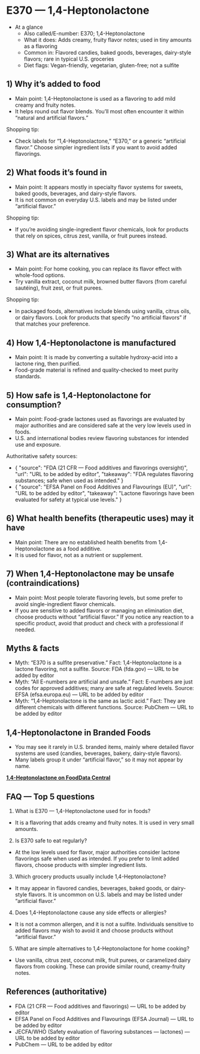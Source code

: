 # E370 — 1‚4-Heptonolactone

- At a glance
  - Also called/E-number: E370; 1‚4-Heptonolactone
  - What it does: Adds creamy, fruity flavor notes; used in tiny amounts as a flavoring
  - Common in: Flavored candies, baked goods, beverages, dairy-style flavors; rare in typical U.S. groceries
  - Diet flags: Vegan-friendly, vegetarian, gluten-free; not a sulfite

## 1) Why it’s added to food
- Main point: 1‚4-Heptonolactone is used as a flavoring to add mild creamy and fruity notes.
- It helps round out flavor blends. You’ll most often encounter it within “natural and artificial flavors.”

Shopping tip:
- Check labels for “1‚4-Heptonolactone,” “E370,” or a generic “artificial flavor.” Choose simpler ingredient lists if you want to avoid added flavorings.

## 2) What foods it’s found in
- Main point: It appears mostly in specialty flavor systems for sweets, baked goods, beverages, and dairy-style flavors.
- It is not common on everyday U.S. labels and may be listed under “artificial flavor.”

Shopping tip:
- If you’re avoiding single-ingredient flavor chemicals, look for products that rely on spices, citrus zest, vanilla, or fruit purees instead.

## 3) What are its alternatives
- Main point: For home cooking, you can replace its flavor effect with whole-food options.
- Try vanilla extract, coconut milk, browned butter flavors (from careful sautéing), fruit zest, or fruit purees.

Shopping tip:
- In packaged foods, alternatives include blends using vanilla, citrus oils, or dairy flavors. Look for products that specify “no artificial flavors” if that matches your preference.

## 4) How 1‚4-Heptonolactone is manufactured
- Main point: It is made by converting a suitable hydroxy-acid into a lactone ring, then purified.
- Food-grade material is refined and quality-checked to meet purity standards.

## 5) How safe is 1‚4-Heptonolactone for consumption?
- Main point: Food-grade lactones used as flavorings are evaluated by major authorities and are considered safe at the very low levels used in foods.
- U.S. and international bodies review flavoring substances for intended use and exposure.

Authoritative safety sources:
- { "source": "FDA (21 CFR — Food additives and flavorings oversight)", "url": "URL to be added by editor", "takeaway": "FDA regulates flavoring substances; safe when used as intended." }
- { "source": "EFSA Panel on Food Additives and Flavourings (EU)", "url": "URL to be added by editor", "takeaway": "Lactone flavorings have been evaluated for safety at typical use levels." }

## 6) What health benefits (therapeutic uses) may it have
- Main point: There are no established health benefits from 1‚4-Heptonolactone as a food additive.
- It is used for flavor, not as a nutrient or supplement.

## 7) When 1‚4-Heptonolactone may be unsafe (contraindications)
- Main point: Most people tolerate flavoring levels, but some prefer to avoid single-ingredient flavor chemicals.
- If you are sensitive to added flavors or managing an elimination diet, choose products without “artificial flavor.” If you notice any reaction to a specific product, avoid that product and check with a professional if needed.

## Myths & facts
- Myth: “E370 is a sulfite preservative.” Fact: 1‚4-Heptonolactone is a lactone flavoring, not a sulfite. Source: FDA (fda.gov) — URL to be added by editor
- Myth: “All E-numbers are artificial and unsafe.” Fact: E-numbers are just codes for approved additives; many are safe at regulated levels. Source: EFSA (efsa.europa.eu) — URL to be added by editor
- Myth: “1‚4-Heptonolactone is the same as lactic acid.” Fact: They are different chemicals with different functions. Source: PubChem — URL to be added by editor

## 1‚4-Heptonolactone in Branded Foods
- You may see it rarely in U.S. branded items, mainly where detailed flavor systems are used (candies, beverages, bakery, dairy-style flavors).
- Many labels group it under “artificial flavor,” so it may not appear by name.

**[1‚4-Heptonolactone on FoodData Central](https://fdc.nal.usda.gov/fdc-app.html#/food-search?query=1%E2%80%9A4-Heptonolactone)**

## FAQ — Top 5 questions
1) What is E370 — 1‚4-Heptonolactone used for in foods?
- It is a flavoring that adds creamy and fruity notes. It is used in very small amounts.

2) Is E370 safe to eat regularly?
- At the low levels used for flavor, major authorities consider lactone flavorings safe when used as intended. If you prefer to limit added flavors, choose products with simpler ingredient lists.

3) Which grocery products usually include 1‚4-Heptonolactone?
- It may appear in flavored candies, beverages, baked goods, or dairy-style flavors. It is uncommon on U.S. labels and may be listed under “artificial flavor.”

4) Does 1‚4-Heptonolactone cause any side effects or allergies?
- It is not a common allergen, and it is not a sulfite. Individuals sensitive to added flavors may wish to avoid it and choose products without “artificial flavor.”

5) What are simple alternatives to 1‚4-Heptonolactone for home cooking?
- Use vanilla, citrus zest, coconut milk, fruit purees, or caramelized dairy flavors from cooking. These can provide similar round, creamy-fruity notes.

## References (authoritative)
- FDA (21 CFR — Food additives and flavorings) — URL to be added by editor
- EFSA Panel on Food Additives and Flavourings (EFSA Journal) — URL to be added by editor
- JECFA/WHO (Safety evaluation of flavoring substances — lactones) — URL to be added by editor
- PubChem — URL to be added by editor
